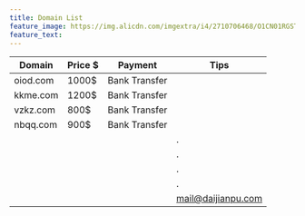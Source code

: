```yaml
---
title: Domain List
feature_image: https://img.alicdn.com/imgextra/i4/2710706468/O1CN01RGST211xeOUvUE6ua_!!2710706468.jpg
feature_text:
---
```

| Domain  |Price $  |Payment|Tips |
| ------------ | ------------ | ------------ | ------------ |
| oiod.com|1000$|Bank Transfer|   |
| kkme.com|1200$|Bank Transfer|   |
|  vzkz.com|800$|Bank Transfer|   |
|  nbqq.com|900$|Bank Transfer|   |
|   |   |   |  . |
|   |   |   |  . |
|   |   |   |   .|
|   |   |   |   .|
|   |   || [mail@daijianpu.com](https://daijianpu.com/contact/ "mail@daijianpu.com") |

